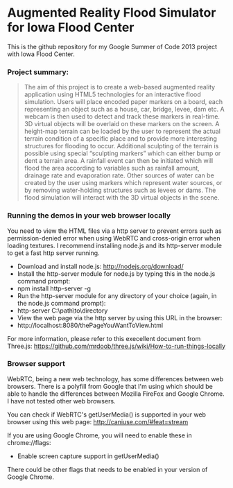 Augmented Reality Flood Simulator for Iowa Flood Center
============

This is the github repository for my Google Summer of Code 2013 project with Iowa Flood Center.

### Project summary:

> The aim of this project is to create a web-based augmented reality application using HTML5 technologies for an interactive flood simulation. Users will place encoded paper markers on a board, each representing an object such as a house, car, bridge, levee, dam etc. A webcam is then used to detect and track these markers in real-time. 3D virtual objects will be overlaid on these markers on the screen. A height-map terrain can be loaded by the user to represent the actual terrain condition of a specific place and to provide more interesting structures for flooding to occur. Additional sculpting of the terrain is possible using special “sculpting markers” which can either bump or dent a terrain area. A rainfall event can then be initiated which will flood the area according to variables such as rainfall amount, drainage rate and evaporation rate. Other sources of water can be created by the user using markers which represent water sources, or by removing water-holding structures such as levees or dams. The flood simulation will interact with the 3D virtual objects in the scene.


### Running the demos in your web browser locally

You need to view the HTML files via a http server to prevent errors such as permission-denied error when using WebRTC and cross-origin error when loading textures.
I recommend installing node.js and its http-server module to get a fast http server running.
* Download and install node.js: http://nodejs.org/download/
* Install the http-server module for node.js by typing this in the node.js command prompt:
 * npm install http-server -g
* Run the http-server module for any directory of your choice (again, in the node.js command prompt):
 * http-server C:\path\to\directory
* View the web page via the http server by using this URL in the browser:
 * http://localhost:8080/thePageYouWantToView.html

For more information, please refer to this execellent document from Three.js: https://github.com/mrdoob/three.js/wiki/How-to-run-things-locally

### Browser support

WebRTC, being a new web technology, has some differences between web browsers. There is a polyfill from Google that I'm using which should be able to handle the differences between Mozilla FireFox and Google Chrome. I have not tested other web browsers.

You can check if WebRTC's getUserMedia() is supported in your web browser using this web page: http://caniuse.com/#feat=stream

If you are using Google Chrome, you will need to enable these in chrome://flags:
* Enable screen capture support in getUserMedia()

There could be other flags that needs to be enabled in your version of Google Chrome.
